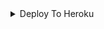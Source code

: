 
<details><summary>Deploy To Heroku</summary>
<p>
<br>
<a href="https://heroku.com/deploy?template=https://github.com/Bebsti/Delta-Filter-bot)">
  <img src="https://www.herokucdn.com/deploy/button.svg" alt="Deploy To Heroku">
</a>
</p>
</details>

